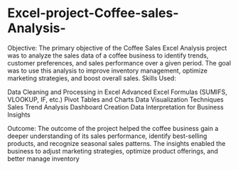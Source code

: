 # Excel-project-Coffee-sales-Analysis-
Objective: The primary objective of the Coffee Sales Excel Analysis project was to analyze the sales data of a coffee business to identify trends, customer preferences, and sales performance over a given period. The goal was to use this analysis to improve inventory management, optimize marketing strategies, and boost overall sales.
Skills Used:

Data Cleaning and Processing in Excel
Advanced Excel Formulas (SUMIFS, VLOOKUP, IF, etc.)
Pivot Tables and Charts
Data Visualization Techniques
Sales Trend Analysis
Dashboard Creation
Data Interpretation for Business Insights

Outcome:
The outcome of the project helped the coffee business gain a deeper understanding of its sales performance, identify best-selling products, and recognize seasonal sales patterns. The insights enabled the business to adjust marketing strategies, optimize product offerings, and better manage inventory
